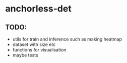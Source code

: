 # anchorless-det

## TODO:
* utils for train and inference such as making heatmap
* dataset with size etc
* functions for visualisation
* maybe tests
